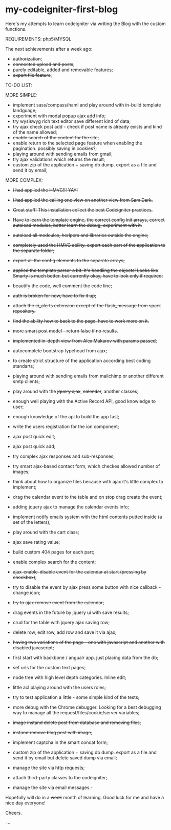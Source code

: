my-codeigniter-first-blog
=========================

Here's my attempts to learn codeigniter via writing the Blog with the custom functions.

REQUIREMENTS:
php5/MYSQL

The next achievements after a week ago:
-  ~~authorization~~;
-  ~~connected upload and posts~~;
-  purely editable, added and removable features;
-  ~~export file feature~~;

 

TO-DO LIST:

MORE SIMPLE:
- implement sass/compass/haml and play around with in-build template landguage;
- experiment with modal popup ajax add info;
- try wysiswyg rich text editor save different kind of data;
- try ajax check post add - check  if post name is  already exists and  kind of the name allowed;
- ~~enable search of the content for the site~~;
- enable return to the selected page feature when enabling the pagination. possibly saving in cookies?;
- playing around with sending emails from gmail;
- try ajax validations which returns the result;
- custom zip of the application + saving db dump. export as a file and send it by email;

MORE COMPLEX:

- ~~i had applied the HMVC!!! YAY!~~
- ~~i had applied the calling one view on another view from Sam Dark.~~
- ~~Great stuff! This installation collect the best Codeigniter practices.~~
- ~~Have to learn the template engine, the correct config init arrays, correct autoload modules, better learn the debug, experiment with it.~~
- ~~autoload all modeules, herlpers and libraries outside the engine;~~
- ~~completely used the HMVC ability. export each part of the application to the separate folder;~~
- ~~export all the config elements to the separate arrays;~~
- ~~applied the template parser a bit. It's handling the objects! Looks like Smarty is much better. but currently okay, have to look only if required;~~
- ~~beautify the code, well comment the code line;~~
- ~~auth is broken for now, have to fix it up;~~
- ~~attach the ci_alerts extension except of the flash_message from spark repository.~~
- ~~find the ability how to back to the page. have to work more on it.~~
- ~~more smart post model - return false if no results.~~
- ~~implemented in-depth view from Alex Makarov with params passed~~;
- autocomplete bootstrap typehead from ajax;
- to create strict structure of the application according best coding standarts;

- playing around with sending emails from mailchimp or another different smtp clients;
- play around with the ~~jquery ajax~~, ~~calendar~~, another classes;
- enough well playing with the Active Record API, good knowledge to user;
- enough knowledge of the api to build the app fast;
- write the users registration for the ion component;
- ajax post quick edit;
- ajax post quick add;
- try complex ajax responses and sub-responses;
- try smart ajax-based contact form, which checkes allowed number of images;
- think about how to organize files because with ajax it's little complex to implement;
- drag the calendar event to the table and on stop drag create the event;
- adding jquery ajax to manage the calendar events info;
- implement notify emails system with the html contents putted inside (a set of the letters);
- play around with the cart class;
- ajax save rating value;
- build custom 404 pages for each part;
- enable complex search for the content;
- ~~ajax-enable-disable event for the calendar at start (pressing by checkbox)~~;
- try to disable the event by ajax press some button with nice callback - change icon;
- ~~try to ajax remove event from the calendar~~;
- drag events in the future by jquery ui with save results;
- crud for the table with jquery ajax saving row;
- delete row, edit row, add row and save it via ajax;
- ~~having two variations of the page - one with javascript and another with disabled javascript~~;
- first start with backbone / angualr app. just placing data from the db;
- sef urls for the custom text pages;
- node tree with high level depth categories. Inline edit;
- little acl playing around with the users roles;
- try to test application a little - some simple kind of the tests;
- more debug with the Chrome debugger. Looking for a best debugging way to manage all the request/files/cookie/server variables;
- ~~image instand delete post from database and removing files~~;
- ~~instand remove blog post with image~~;
- implement captcha in the smart concat form;
- custom zip of the application + saving db dump. export as a file and send it by email but delete saved dump via email;
- manage the site via http requests;
- attach third-party classes to the codeigniter;
- manage the site via email messages.-

Hopefully will do in a ~~week~~ month of learning. Good luck for me and have a nice day everyone!

Cheers.

  
    
-+